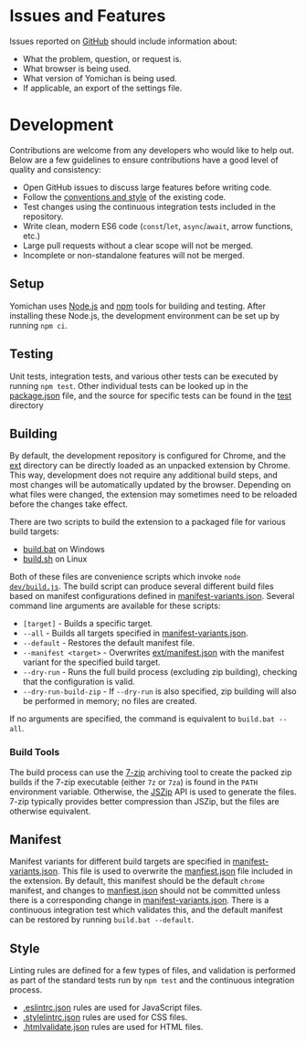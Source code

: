 # Issues and Features

Issues reported on [GitHub](https://github.com/FooSoft/yomichan/issues) should include information about:

* What the problem, question, or request is.
* What browser is being used.
* What version of Yomichan is being used.
* If applicable, an export of the settings file.

# Development

Contributions are welcome from any developers who would like to help out.
Below are a few guidelines to ensure contributions have a good level of quality and consistency:

* Open GitHub issues to discuss large features before writing code.
* Follow the [conventions and style](#style) of the existing code.
* Test changes using the continuous integration tests included in the repository.
* Write clean, modern ES6 code (`const`/`let`, `async`/`await`, arrow functions, etc.)
* Large pull requests without a clear scope will not be merged.
* Incomplete or non-standalone features will not be merged.

## Setup

Yomichan uses [Node.js](https://nodejs.org/) and [npm](https://www.npmjs.com/) tools for building and testing.
After installing these Node.js, the development environment can be set up by running `npm ci`.

## Testing

Unit tests, integration tests, and various other tests can be executed by running `npm test`.
Other individual tests can be looked up in the [package.json](package.json) file, and the source for specific tests
can be found in the [test](test) directory

## Building

By default, the development repository is configured for Chrome, and the [ext](ext) directory can be directly
loaded as an unpacked extension by Chrome. This way, development does not require any additional build steps,
and most changes will be automatically updated by the browser. Depending on what files were changed,
the extension may sometimes need to be reloaded before the changes take effect.


There are two scripts to build the extension to a packaged file for various build targets:
* [build.bat](build.bat) on Windows
* [build.sh](build.sh) on Linux

Both of these files are convenience scripts which invoke <code>node [dev/build.js](dev/build.js)</code>.
The build script can produce several different build files based on manifest configurations defined in
[manifest-variants.json](dev/data/manifest-variants.json).
Several command line arguments are available for these scripts:

* `[target]` - Builds a specific target.
* `--all` - Builds all targets specified in [manifest-variants.json](dev/data/manifest-variants.json).
* `--default` - Restores the default manifest file.
* `--manifest <target>` - Overwrites [ext/manifest.json](ext/manifest.json) with the manifest variant for the specified build target.
* `--dry-run` - Runs the full build process (excluding zip building), checking that the configuration is valid.
* `--dry-run-build-zip` - If `--dry-run` is also specified, zip building will also be performed in memory; no files are created.

If no arguments are specified, the command is equivalent to `build.bat --all`.

### Build Tools

The build process can use the [7-zip](https://www.7-zip.org/) archiving tool to create the packed zip builds
if the 7-zip executable (either `7z` or `7za`) is found in the `PATH` environment variable.
Otherwise, the [JSZip](https://stuk.github.io/jszip/) API is used to generate the files.
7-zip typically provides better compression than JSZip, but the files are otherwise equivalent.

## Manifest

Manifest variants for different build targets are specified in [manifest-variants.json](dev/data/manifest-variants.json).
This file is used to overwrite the [manfiest.json](ext/manifest.json) file included in the extension.
By default, this manifest should be the default `chrome` manifest, and changes to [manfiest.json](ext/manifest.json) should not be committed
unless there is a corresponding change in [manifest-variants.json](dev/data/manifest-variants.json).
There is a continuous integration test which validates this, and the default manifest can be restored by running
`build.bat --default`.

## Style

Linting rules are defined for a few types of files, and validation is performed as part of the standard tests
run by `npm test` and the continuous integration process.

* [.eslintrc.json](.eslintrc.json) rules are used for JavaScript files.
* [.stylelintrc.json](.stylelintrc.json) rules are used for CSS files.
* [.htmlvalidate.json](.htmlvalidate.json) rules are used for HTML files.
